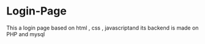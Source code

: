 # Login-Page
This a login page based on html , css , javascriptand its backend is made on PHP and mysql
